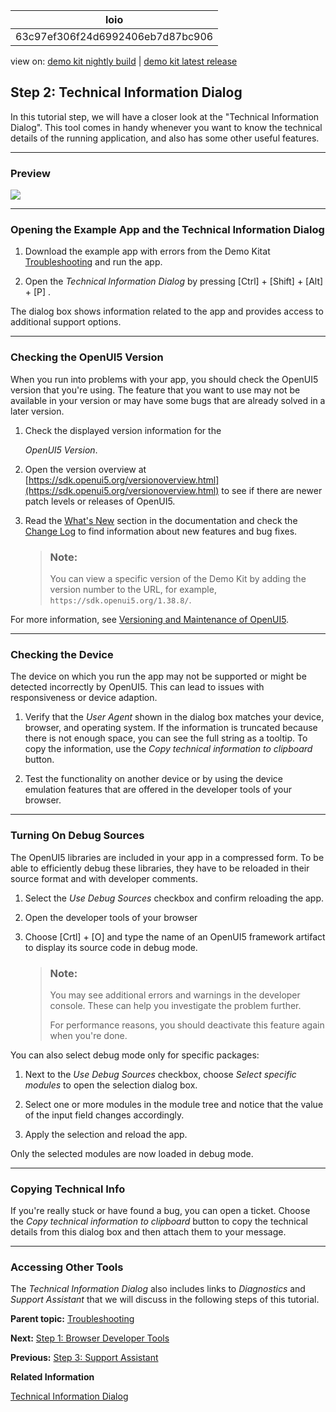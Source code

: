 <!-- loio63c97ef306f24d6992406eb7d87bc906 -->

| loio |
| -----|
| 63c97ef306f24d6992406eb7d87bc906 |

<div id="loio">

view on: [demo kit nightly build](https://openui5nightly.hana.ondemand.com/topic/63c97ef306f24d6992406eb7d87bc906) | [demo kit latest release](https://sdk.openui5.org/topic/63c97ef306f24d6992406eb7d87bc906)</div>

## Step 2: Technical Information Dialog

In this tutorial step, we will have a closer look at the "Technical Information Dialog". This tool comes in handy whenever you want to know the technical details of the running application, and also has some other useful features.

***

<a name="loio63c97ef306f24d6992406eb7d87bc906__section_u2k_c1d_5z"/>

### Preview

 ![](images/loio8bf9780408674588af6d33eb6cebadab_LowRes.png) 

***

<a name="loio63c97ef306f24d6992406eb7d87bc906__section_dmp_d1d_5z"/>

### Opening the Example App and the Technical Information Dialog

1.  Download the example app with errors from the Demo Kitat [Troubleshooting](https://sdk.openui5.org/entity/sap.ui.core.tutorial.troubleshooting/sample/sap.ui.core.tutorial.troubleshooting.01) and run the app.

2.  Open the *Technical Information Dialog* by pressing  [Ctrl\] + [Shift\] + [Alt\] + [P\] .


The dialog box shows information related to the app and provides access to additional support options.

***

<a name="loio63c97ef306f24d6992406eb7d87bc906__section_hw4_qmk_sz"/>

### Checking the OpenUI5 Version

When you run into problems with your app, you should check the OpenUI5 version that you're using. The feature that you want to use may not be available in your version or may have some bugs that are already solved in a later version.

1.  Check the displayed version information for the

    *OpenUI5 Version*.

2.  Open the version overview at [https://sdk.openui5.org/versionoverview.html](https://sdk.openui5.org/versionoverview.html) to see if there are newer patch levels or releases of OpenUI5.

3.  Read the [What's New](What_s_New_in_OpenUI5_99ac68a.md) section in the documentation and check the  [Change Log](https://sdk.openui5.orgreleasenotes.html) to find information about new features and bug fixes.

    > ### Note:  
    > You can view a specific version of the Demo Kit by adding the version number to the URL, for example, `https://sdk.openui5.org/1.38.8/`.


For more information, see [Versioning and Maintenance of OpenUI5](Versioning_and_Maintenance_of_OpenUI5_91f0214.md).

***

<a name="loio63c97ef306f24d6992406eb7d87bc906__section_t2f_pbd_5z"/>

### Checking the Device

The device on which you run the app may not be supported or might be detected incorrectly by OpenUI5. This can lead to issues with responsiveness or device adaption.

1.  Verify that the *User Agent* shown in the dialog box matches your device, browser, and operating system. If the information is truncated because there is not enough space, you can see the full string as a tooltip. To copy the information, use the *Copy technical information to clipboard* button.

2.  Test the functionality on another device or by using the device emulation features that are offered in the developer tools of your browser.


***

### Turning On Debug Sources

The OpenUI5 libraries are included in your app in a compressed form. To be able to efficiently debug these libraries, they have to be reloaded in their source format and with developer comments.

1.  Select the *Use Debug Sources* checkbox and confirm reloading the app.

2.  Open the developer tools of your browser

3.  Choose  [Crtl\] + [O\]  and type the name of an OpenUI5 framework artifact to display its source code in debug mode.

    > ### Note:  
    > You may see additional errors and warnings in the developer console. These can help you investigate the problem further.
    > 
    > For performance reasons, you should deactivate this feature again when you're done.


You can also select debug mode only for specific packages:

1.  Next to the *Use Debug Sources* checkbox, choose *Select specific modules* to open the selection dialog box.

2.  Select one or more modules in the module tree and notice that the value of the input field changes accordingly.

3.  Apply the selection and reload the app.


Only the selected modules are now loaded in debug mode.

***

<a name="loio63c97ef306f24d6992406eb7d87bc906__section_ssw_znk_sz"/>

### Copying Technical Info

If you're really stuck or have found a bug, you can open a ticket. Choose the *Copy technical information to clipboard* button to copy the technical details from this dialog box and then attach them to your message.

***

<a name="loio63c97ef306f24d6992406eb7d87bc906__section_h4h_wnk_sz"/>

### Accessing Other Tools

The *Technical Information Dialog* also includes links to *Diagnostics* and *Support Assistant* that we will discuss in the following steps of this tutorial.

**Parent topic:** [Troubleshooting](Troubleshooting_5661952.md "In this tutorial, we will show you some tools that will help you if you run into problems with your OpenUI5 app.")

**Next:** [Step 1: Browser Developer Tools](Step_1_Browser_Developer_Tools_eadd60a.md "In this step, you will learn how to use your browser's developers tools to troubleshoot your OpenUI5 app.")

**Previous:** [Step 3: Support Assistant](Step_3_Support_Assistant_35f08e1.md "In this tutorial step, we will have a closer look at Support Assistant. You can use this tool to check whether your app is built according to the best practices with predefined rules.")

**Related Information**  


[Technical Information Dialog](Technical_Information_Dialog_616a3ef.md#loio616a3ef07f554e20a3adf749c11f64e9 "The Technical Information dialog shows details of the OpenUI5 version currently being used in an app built with OpenUI5. You can use the Technical Information dialog to enable debug resources and open additional support tools to debug your app.")

